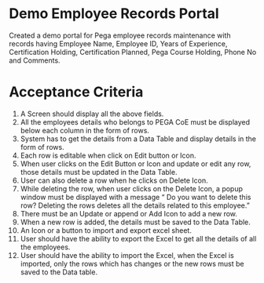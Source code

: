 # Demo Employee Records Portal
Created a demo portal for Pega employee records maintenance with records having Employee Name, Employee ID, Years of Experience, Certification Holding, Certification Planned, Pega Course Holding, Phone No and Comments.

# Acceptance Criteria
1)	A Screen should display all the above fields.
2)	All the employees details who belongs to PEGA CoE must be displayed below each column in the form of rows.
3)	System has to get the details from a Data Table and display details in the form of rows.
4)	Each row is editable when click on Edit button or Icon.
5)	When user clicks on the Edit Button or Icon and update or edit any row, those details must be updated in the Data Table.
6)	User can also delete a row when he clicks on Delete Icon.
7)	While deleting the row, when user clicks on the Delete Icon, a popup window must be displayed with a message “ Do you want to delete this row? Deleting the rows deletes all the details related to this employee.”
8)	There must be an Update or append or Add Icon to add a new row.
9)	When a new row is added, the details must be saved to the Data Table.
10)	 An Icon or a button to import and export excel sheet.
11)	User should have the ability to export the Excel to get all the details of all the employees.
12)	User should have the ability to import the Excel, when the Excel is imported, only the rows which has changes or the new rows must be saved to the Data table.
